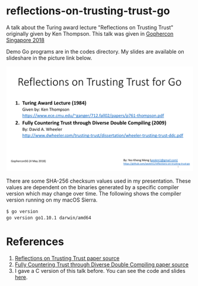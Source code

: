 # reflections-on-trusting-trust-go
A talk about the Turing award lecture "Reflections on Trusting Trust" originally given by Ken Thompson. This talk was given in [Gophercon Singapore 2018](https://2018.gophercon.sg)

Demo Go programs are in the codes directory. My slides are available on slideshare in the picture link below.

[![My slides on slideshare](first-slide.png)](https://www.slideshare.net/yeokm1/reflections-on-trusting-trust-for-go)

There are some SHA-256 checksum values used in my presentation. These values are dependent on the binaries generated by a specific compiler version which may change over time. The following shows the compiler version running on my macOS Sierra.

```bash
$ go version
go version go1.10.1 darwin/amd64
```

References
====
1. [Reflections on Trusting Trust paper source](https://www.ece.cmu.edu/~ganger/712.fall02/papers/p761-thompson.pdf)
2. [Fully Countering Trust through Diverse Double Compiling paper source](http://www.dwheeler.com/trusting-trust/dissertation/wheeler-trusting-trust-ddc.pdf)
3. I gave a C version of this talk before. You can see the code and slides [here](https://github.com/yeokm1/reflections-on-trusting-trust).
